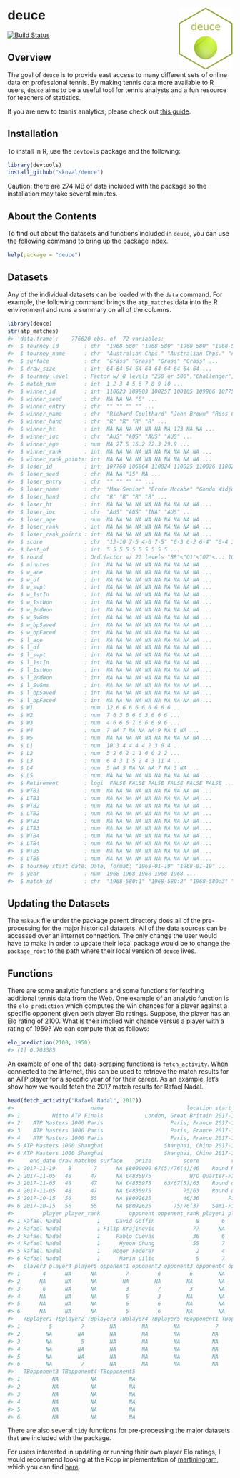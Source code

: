 
<!-- README.md is generated from README.Rmd. Please edit that file -->

# deuce <img src="man/figures/hex-deuce.png" width="120" align="right" />

<!-- badges: start -->

[![Build
Status](https://travis-ci.org/kvanallen/deuce.svg?branch=master)](https://travis-ci.org/kvanallen/deuce)
<!-- badges: end -->

## Overview

The goal of `deuce` is to provide east access to many different sets of
online data on professional tennis. By making tennis data more available
to R users, `deuce` aims to be a useful tool for tennis analysts and a
fun resource for teachers of statistics.

If you are new to tennis analytics, please check out [this
guide](https://github.com/skoval/deuce/blob/master/inst/doc/deuce.Rmd).

## Installation

To install in R, use the `devtools` package and the following:

``` r
library(devtools)
install_github("skoval/deuce")
```

Caution: there are 274 MB of data included with the package so the
installation may take several minutes.

## About the Contents

To find out about the datasets and functions included in `deuce`, you
can use the following command to bring up the package index.

``` r
help(package = "deuce")
```

## Datasets

Any of the individual datasets can be loaded with the `data` command.
For example, the following command brings the `atp_matches` data into
the R environment and runs a summary on all of the columns.

``` r
library(deuce)
str(atp_matches)
#> 'data.frame':    776620 obs. of  72 variables:
#>  $ tourney_id        : chr  "1968-580" "1968-580" "1968-580" "1968-580" ...
#>  $ tourney_name      : chr  "Australian Chps." "Australian Chps." "Australian Chps." "Australian Chps." ...
#>  $ surface           : chr  "Grass" "Grass" "Grass" "Grass" ...
#>  $ draw_size         : int  64 64 64 64 64 64 64 64 64 64 ...
#>  $ tourney_level     : Factor w/ 8 levels "250 or 500","Challenger",..: 5 5 5 5 5 5 5 5 5 5 ...
#>  $ match_num         : int  1 2 3 4 5 6 7 8 9 10 ...
#>  $ winner_id         : int  110023 109803 100257 100105 109966 107759 100101 100025 108519 109799 ...
#>  $ winner_seed       : chr  NA NA NA "5" ...
#>  $ winner_entry      : chr  "" "" "" "" ...
#>  $ winner_name       : chr  "Richard Coulthard" "John Brown" "Ross Case" "Allan Stone" ...
#>  $ winner_hand       : chr  "R" "R" "R" "R" ...
#>  $ winner_ht         : int  NA NA NA NA NA NA NA 173 NA NA ...
#>  $ winner_ioc        : chr  "AUS" "AUS" "AUS" "AUS" ...
#>  $ winner_age        : num  NA 27.5 16.2 22.3 29.9 ...
#>  $ winner_rank       : int  NA NA NA NA NA NA NA NA NA NA ...
#>  $ winner_rank_points: int  NA NA NA NA NA NA NA NA NA NA ...
#>  $ loser_id          : int  107760 106964 110024 110025 110026 110027 110028 108430 110029 110030 ...
#>  $ loser_seed        : chr  NA NA "15" NA ...
#>  $ loser_entry       : chr  "" "" "" "" ...
#>  $ loser_name        : chr  "Max Senior" "Ernie Mccabe" "Gondo Widjojo" "Robert Layton" ...
#>  $ loser_hand        : chr  "R" "R" "R" "R" ...
#>  $ loser_ht          : int  NA NA NA NA NA NA NA NA NA NA ...
#>  $ loser_ioc         : chr  "AUS" "AUS" "INA" "AUS" ...
#>  $ loser_age         : num  NA NA NA NA NA NA NA NA NA NA ...
#>  $ loser_rank        : int  NA NA NA NA NA NA NA NA NA NA ...
#>  $ loser_rank_points : int  NA NA NA NA NA NA NA NA NA NA ...
#>  $ score             : chr  "12-10 7-5 4-6 7-5" "6-3 6-2 6-4" "6-4 3-6 6-3 7-5" "6-4 6-2 6-1" ...
#>  $ best_of           : int  5 5 5 5 5 5 5 5 5 5 ...
#>  $ round             : Ord.factor w/ 22 levels "BR"<"Q1"<"Q2"<..: 10 10 10 10 10 10 10 10 10 10 ...
#>  $ minutes           : int  NA NA NA NA NA NA NA NA NA NA ...
#>  $ w_ace             : int  NA NA NA NA NA NA NA NA NA NA ...
#>  $ w_df              : int  NA NA NA NA NA NA NA NA NA NA ...
#>  $ w_svpt            : int  NA NA NA NA NA NA NA NA NA NA ...
#>  $ w_1stIn           : int  NA NA NA NA NA NA NA NA NA NA ...
#>  $ w_1stWon          : int  NA NA NA NA NA NA NA NA NA NA ...
#>  $ w_2ndWon          : int  NA NA NA NA NA NA NA NA NA NA ...
#>  $ w_SvGms           : int  NA NA NA NA NA NA NA NA NA NA ...
#>  $ w_bpSaved         : int  NA NA NA NA NA NA NA NA NA NA ...
#>  $ w_bpFaced         : int  NA NA NA NA NA NA NA NA NA NA ...
#>  $ l_ace             : int  NA NA NA NA NA NA NA NA NA NA ...
#>  $ l_df              : int  NA NA NA NA NA NA NA NA NA NA ...
#>  $ l_svpt            : int  NA NA NA NA NA NA NA NA NA NA ...
#>  $ l_1stIn           : int  NA NA NA NA NA NA NA NA NA NA ...
#>  $ l_1stWon          : int  NA NA NA NA NA NA NA NA NA NA ...
#>  $ l_2ndWon          : int  NA NA NA NA NA NA NA NA NA NA ...
#>  $ l_SvGms           : int  NA NA NA NA NA NA NA NA NA NA ...
#>  $ l_bpSaved         : int  NA NA NA NA NA NA NA NA NA NA ...
#>  $ l_bpFaced         : int  NA NA NA NA NA NA NA NA NA NA ...
#>  $ W1                : num  12 6 6 6 6 6 6 6 6 6 ...
#>  $ W2                : num  7 6 3 6 6 6 3 6 6 6 ...
#>  $ W3                : num  4 6 6 6 7 6 6 6 9 6 ...
#>  $ W4                : num  7 NA 7 NA NA NA 9 NA 6 NA ...
#>  $ W5                : num  NA NA NA NA NA NA NA NA NA NA ...
#>  $ L1                : num  10 3 4 4 4 4 2 3 0 4 ...
#>  $ L2                : num  5 2 6 2 1 1 6 0 2 2 ...
#>  $ L3                : num  6 4 3 1 5 2 4 3 11 4 ...
#>  $ L4                : num  5 NA 5 NA NA NA 7 NA 3 NA ...
#>  $ L5                : num  NA NA NA NA NA NA NA NA NA NA ...
#>  $ Retirement        : logi  FALSE FALSE FALSE FALSE FALSE FALSE ...
#>  $ WTB1              : num  NA NA NA NA NA NA NA NA NA NA ...
#>  $ LTB1              : num  NA NA NA NA NA NA NA NA NA NA ...
#>  $ WTB2              : num  NA NA NA NA NA NA NA NA NA NA ...
#>  $ LTB2              : num  NA NA NA NA NA NA NA NA NA NA ...
#>  $ WTB3              : num  NA NA NA NA NA NA NA NA NA NA ...
#>  $ LTB3              : num  NA NA NA NA NA NA NA NA NA NA ...
#>  $ WTB4              : num  NA NA NA NA NA NA NA NA NA NA ...
#>  $ LTB4              : num  NA NA NA NA NA NA NA NA NA NA ...
#>  $ WTB5              : num  NA NA NA NA NA NA NA NA NA NA ...
#>  $ LTB5              : num  NA NA NA NA NA NA NA NA NA NA ...
#>  $ tourney_start_date: Date, format: "1968-01-19" "1968-01-19" ...
#>  $ year              : num  1968 1968 1968 1968 1968 ...
#>  $ match_id          : chr  "1968-580:1" "1968-580:2" "1968-580:3" "1968-580:4" ...
```

## Updating the Datasets

The `make.R` file under the package parent directory does all of the
pre-processing for the major historical datasets. All of the data
sources can be accessed over an internet connection. The only change the
user would have to make in order to update their local package would be
to change the `package_root` to the path where their local version of
`deuce` lives.

## Functions

There are some analytic functions and some functions for fetching
additional tennis data from the Web. One example of an analytic function
is the `elo_prediction` which computes the win chances for a player
against a specific opponent given both player Elo ratings. Suppose, the
player has an Elo rating of 2100. What is their implied win chance
versus a player with a rating of 1950? We can compute that as follows:

``` r
elo_prediction(2100, 1950)
#> [1] 0.703385
```

An example of one of the data-scraping functions is `fetch_activity`.
When connected to the Internet, this can be used to retrieve the match
results for an ATP player for a specific year of for their career. As an
example, let’s show how we would fetch the 2017 match results for Rafael
Nadal.

``` r
head(fetch_activity("Rafael Nadal", 2017))
#>                        name                          location start_date
#> 1          Nitto ATP Finals             London, Great Britain 2017-11-13
#> 2    ATP Masters 1000 Paris                     Paris, France 2017-10-30
#> 3    ATP Masters 1000 Paris                     Paris, France 2017-10-30
#> 4    ATP Masters 1000 Paris                     Paris, France 2017-10-30
#> 5 ATP Masters 1000 Shanghai                   Shanghai, China 2017-10-09
#> 6 ATP Masters 1000 Shanghai                   Shanghai, China 2017-10-09
#>     end_date draw matches surface    prize          score          round winner
#> 1 2017-11-19    8       7      NA $8000000 67(5)/76(4)/46    Round Robin      0
#> 2 2017-11-05   48      47      NA €4835975            W/O Quarter-Finals      0
#> 3 2017-11-05   48      47      NA €4835975    63/67(5)/63    Round of 16      1
#> 4 2017-11-05   48      47      NA €4835975          75/63    Round of 32      1
#> 5 2017-10-15   56      55      NA $8092625          46/36         Finals      0
#> 6 2017-10-15   56      55      NA $8092625       75/76(3)    Semi-Finals      1
#>         player player_rank         opponent opponent_rank player1 player2
#> 1 Rafael Nadal           1     David Goffin             8       6       7
#> 2 Rafael Nadal           1 Filip Krajinovic            77      NA      NA
#> 3 Rafael Nadal           1     Pablo Cuevas            36       6       6
#> 4 Rafael Nadal           1      Hyeon Chung            55       7       6
#> 5 Rafael Nadal           1    Roger Federer             2       4       3
#> 6 Rafael Nadal           1      Marin Cilic             5       7       7
#>   player3 player4 player5 opponent1 opponent2 opponent3 opponent4 opponent5
#> 1       4      NA      NA         7         6         6        NA        NA
#> 2      NA      NA      NA        NA        NA        NA        NA        NA
#> 3       6      NA      NA         3         7         3        NA        NA
#> 4      NA      NA      NA         5         3        NA        NA        NA
#> 5      NA      NA      NA         6         6        NA        NA        NA
#> 6      NA      NA      NA         5         6        NA        NA        NA
#>   TBplayer1 TBplayer2 TBplayer3 TBplayer4 TBplayer5 TBopponent1 TBopponent2
#> 1         5         7        NA        NA        NA           7           4
#> 2        NA        NA        NA        NA        NA          NA          NA
#> 3        NA         5        NA        NA        NA          NA           7
#> 4        NA        NA        NA        NA        NA          NA          NA
#> 5        NA        NA        NA        NA        NA          NA          NA
#> 6        NA         7        NA        NA        NA          NA           3
#>   TBopponent3 TBopponent4 TBopponent5
#> 1          NA          NA          NA
#> 2          NA          NA          NA
#> 3          NA          NA          NA
#> 4          NA          NA          NA
#> 5          NA          NA          NA
#> 6          NA          NA          NA
```

There are also several `tidy` functions for pre-processing the major
datasets that are included with the package.

For users interested in updating or running their own player Elo
ratings, I would recommend looking at the Rcpp implementation of
[martiningram](https://github.com/martiningram), which you can find
[here](https://github.com/martiningram/tennisratingscpp).
